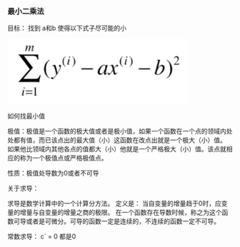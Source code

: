 ### 最小二乘法

目标： 找到 a和b  使得以下式子尽可能的小

![img.png](img/linearRegression/img.png)

如何找最小值

极值：极值是一个函数的极大值或者是极小值，如果一个函数在一个点的领域内处处都有值，而已该点出的最大值（小）这函数在改点出就是一个极大（小）值。
如果他比领域内其他各点的值都大（小）他就是一个严格极大（小）值。该点就相应的称为一个极值点或严格极值点。

性质：极值处导数为0或者不可导

 
关于求导：

求导是数学计算中的一个计算分方法。
定义是： 当自变量的增量趋于0时，应变量的增量与自变量的增量之商的极限。
在一个函数存在导数时候，称之为这个函数可导或者是可微分。可导的函数一定是连续的，不连续的函数一定不可导。

常数求导： c` = 0  都是0
